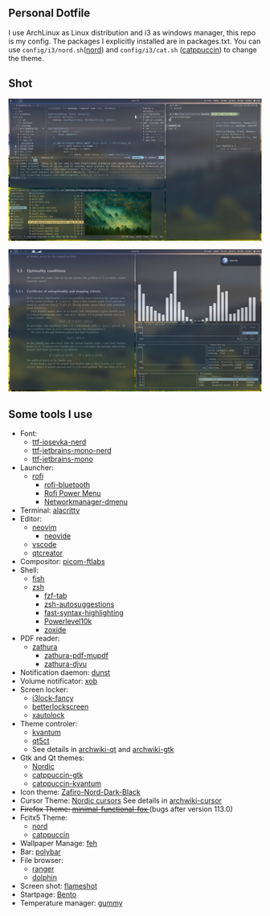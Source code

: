 ## Personal Dotfile

I use ArchLinux as Linux distribution and i3 as windows manager, this repo is my config. The packages I explicitly installed are in packages.txt.
You can use <code>config/i3/nord.sh</code>([nord](https://www.nordtheme.com/)) and <code>config/i3/cat.sh</code> ([catppuccin](https://github.com/catppuccin)) to change the theme.

## Shot

![](https://raw.githubusercontent.com/charleschetty/dotfile/main/shots/2023-02-02_21-06.png)

![](https://raw.githubusercontent.com/charleschetty/dotfile/main/shots/2023-02-02_20-56.png)


## Some tools I use 

- Font:
  - [ttf-iosevka-nerd](https://archlinux.org/packages/community/any/ttf-iosevka-nerd/)
  - [ttf-jetbrains-mono-nerd](https://archlinux.org/packages/community/any/ttf-jetbrains-mono-nerd/)
  - [ttf-jetbrains-mono](https://archlinux.org/packages/community/any/ttf-jetbrains-mono/)
- Launcher: 
  - [rofi](https://archlinux.org/packages/community/x86_64/rofi/)
    - [rofi-bluetooth](https://github.com/nickclyde/rofi-bluetooth)
    - [Rofi Power Menu](https://github.com/jluttine/rofi-power-menu)
    - [Networkmanager-dmenu](https://github.com/firecat53/networkmanager-dmenu)
- Terminal: [alacritty](https://archlinux.org/packages/community/x86_64/alacritty/)
- Editor:
  - [neovim](https://archlinux.org/packages/community/x86_64/neovim/)
    - [neovide](https://archlinux.org/packages/community/x86_64/neovide/)
  - [vscode](visual-studio-code-bin)
  - [qtcreator](https://archlinux.org/packages/extra/x86_64/qtcreator/)
- Compositor: [picom-ftlabs](https://aur.archlinux.org/packages/picom-ftlabs-git)
- Shell: 
  - [fish](https://archlinux.org/packages/community/x86_64/fish/)
  - [zsh](https://archlinux.org/packages/extra/x86_64/zsh/)
    - [fzf-tab](https://github.com/Aloxaf/fzf-tab)
    - [zsh-autosuggestions](https://github.com/zsh-users/zsh-autosuggestions)
    - [fast-syntax-highlighting](https://github.com/zdharma-continuum/fast-syntax-highlighting)
    - [Powerlevel10k](https://aur.archlinux.org/packages/zsh-theme-powerlevel10k-git)
    - [zoxide](https://archlinux.org/packages/community/x86_64/zoxide/)
- PDF reader: 
  - [zathura](https://archlinux.org/packages/community/x86_64/zathura/)
    - [zathura-pdf-mupdf](https://archlinux.org/packages/community/x86_64/zathura-pdf-mupdf/)
    - [zathura-djvu](https://archlinux.org/packages/community/x86_64/zathura-djvu/)
- Notification daemon: [dunst](https://archlinux.org/packages/community/x86_64/dunst/)
- Volume notificator: [xob](https://aur.archlinux.org/packages/xob)
- Screen locker: 
  - [i3lock-fancy](https://aur.archlinux.org/packages/i3lock-fancy-git)
  - [betterlockscreen](https://aur.archlinux.org/packages/betterlockscreen-git)
  - [xautolock](https://archlinux.org/packages/community/x86_64/xautolock/)
- Theme controler: 
  - [kvantum](https://archlinux.org/packages/community/x86_64/kvantum/) 
  - [qt5ct](https://archlinux.org/packages/community/x86_64/qt5ct/)
  - See details in [archwiki-qt](https://wiki.archlinux.org/title/Qt#Configuration_of_Qt_5_applications_under_environments_other_than_KDE_Plasma) and [archwiki-gtk](https://wiki.archlinux.org/title/GTK#Configuration) 
- Gtk and Qt themes: 
	- [Nordic](https://github.com/EliverLara/Nordic)
	- [catppuccin-gtk](https://github.com/catppuccin/gtk)
  - [catppuccin-kvantum](https://github.com/catppuccin/Kvantum)
- Icon theme: [Zafiro-Nord-Dark-Black](https://www.gnome-look.org/p/1166289/)
- Cursor Theme: [Nordic cursors](https://store.kde.org/p/1662218/)  See details in [archwiki-cursor](https://wiki.archlinux.org/title/Cursor_themes)
- ~~Firefox Theme: [minimal-functional-fox ](https://github.com/mut-ex/minimal-functional-fox)~~(bugs after version 113.0)
- Fcitx5 Theme: 
  - [nord](https://github.com/tonyfettes/fcitx5-nord)
  - [catppuccin](https://github.com/catppuccin/fcitx5)
- Wallpaper Manage: [feh](https://archlinux.org/packages/extra/x86_64/feh/)
- Bar: [polybar](https://archlinux.org/packages/community/x86_64/polybar/)
- File browser: 
  - [ranger](https://archlinux.org/packages/community/any/ranger/)
  - [dolphin](https://archlinux.org/packages/extra/x86_64/dolphin/)
- Screen shot: [flameshot](https://archlinux.org/packages/community/x86_64/flameshot/)
- Startpage: [Bento](https://github.com/migueravila/Bento)
- Temperature manager: [gummy](https://github.com/Fushko/gummy)

